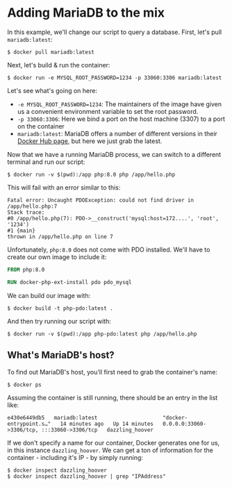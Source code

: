 # Adding MariaDB to the mix

In this example, we'll change our script to query a database. First, let's pull `mariadb:latest`:  

    $ docker pull mariadb:latest

Next, let's build & run the container: 

    $ docker run -e MYSQL_ROOT_PASSWORD=1234 -p 33060:3306 mariadb:latest

Let's see what's going on here: 

- `-e MYSQL_ROOT_PASSWORD=1234`: The maintainers of the image have given us a convenient environment variable to set the root password. 
- `-p 33060:3306`: Here we bind a port on the host machine (3307) to a port on the container
- `mariadb:latest`: MariaDB offers a number of different versions in their [Docker Hub page](https://hub.docker.com/_/mariadb), but here we just grab the latest.

Now that we have a running MariaDB process, we can switch to a different terminal and run our script: 

    $ docker run -v $(pwd):/app php:8.0 php /app/hello.php

This will fail with an error similar to this: 

    Fatal error: Uncaught PDOException: could not find driver in /app/hello.php:7
    Stack trace:
    #0 /app/hello.php(7): PDO->__construct('mysql:host=172....', 'root', '1234')
    #1 {main}
    thrown in /app/hello.php on line 7

Unfortunately, `php:8.0` does not come with PDO installed. We'll have to create our own image to include it: 

````dockerfile
FROM php:8.0 

RUN docker-php-ext-install pdo pdo_mysql
````

We can build our image with: 

    $ docker build -t php-pdo:latest .
    
And then try running our script with: 

    $ docker run -v $(pwd):/app php-pdo:latest php /app/hello.php

## What's MariaDB's host?

To find out MariaDB's host, you'll first need to grab the container's name:

    $ docker ps

Assuming the container is still running, there should be an entry in the list like: 

    e430e6449db5   mariadb:latest                     "docker-entrypoint.s…"   14 minutes ago   Up 14 minutes   0.0.0.0:33060->3306/tcp, :::33060->3306/tcp   dazzling_hoover

If we don't specify a name for our container, Docker generates one for us, in this instance `dazzling_hoover`. We can get a ton of information for the container - including it's IP - by simply running: 

    $ docker inspect dazzling_hoover
    $ docker inspect dazzling_hoover | grep "IPAddress"
